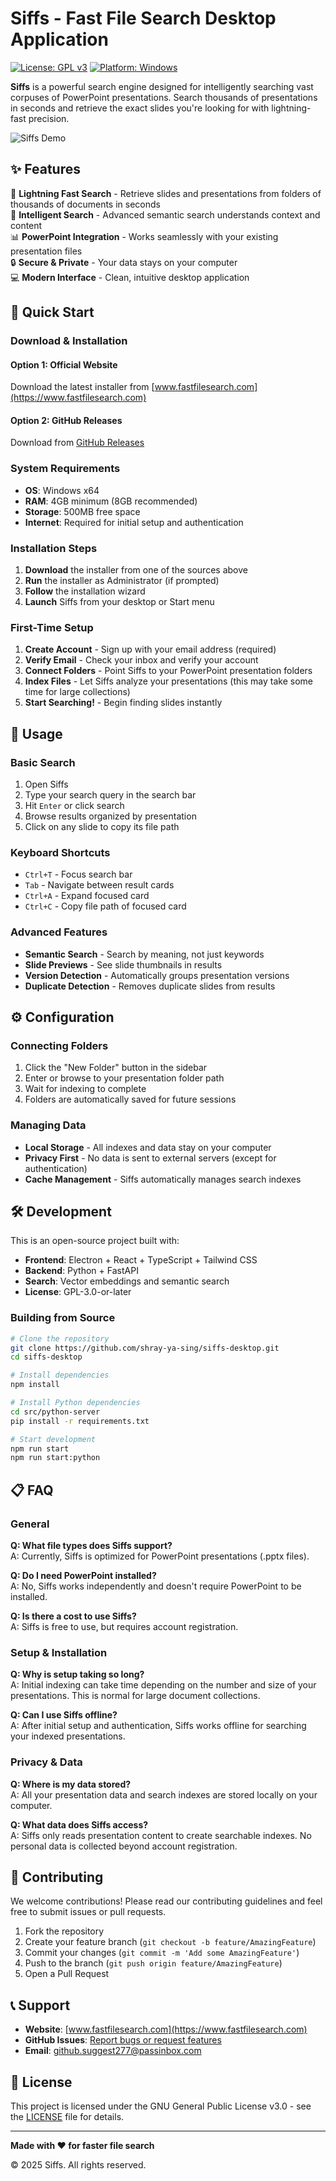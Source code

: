 # Siffs - Fast File Search Desktop Application

[![License: GPL v3](https://img.shields.io/badge/License-GPLv3-blue.svg)](https://www.gnu.org/licenses/gpl-3.0)
[![Platform: Windows](https://img.shields.io/badge/Platform-Windows%20x64-lightgrey.svg)](https://github.com/shray-ya-sing/siffs-desktop)

**Siffs** is a powerful search engine designed for intelligently searching vast corpuses of PowerPoint presentations. Search thousands of presentations in seconds and retrieve the exact slides you're looking for with lightning-fast precision.

![Siffs Demo](https://via.placeholder.com/800x400/f8fafc/374151?text=Siffs+Search+Interface)

## ✨ Features

🚀 **Lightning Fast Search** - Retrieve slides and presentations from folders of thousands of documents in seconds  
🎯 **Intelligent Search** - Advanced semantic search understands context and content  
📊 **PowerPoint Integration** - Works seamlessly with your existing presentation files  
🔒 **Secure & Private** - Your data stays on your computer  
💻 **Modern Interface** - Clean, intuitive desktop application  

## 🚀 Quick Start

### Download & Installation

#### Option 1: Official Website
Download the latest installer from [www.fastfilesearch.com](https://www.fastfilesearch.com)

#### Option 2: GitHub Releases  
Download from [GitHub Releases](https://github.com/shray-ya-sing/siffs-desktop/releases)

### System Requirements

- **OS**: Windows x64
- **RAM**: 4GB minimum (8GB recommended)
- **Storage**: 500MB free space
- **Internet**: Required for initial setup and authentication

### Installation Steps

1. **Download** the installer from one of the sources above
2. **Run** the installer as Administrator (if prompted)
3. **Follow** the installation wizard
4. **Launch** Siffs from your desktop or Start menu

### First-Time Setup

1. **Create Account** - Sign up with your email address (required)
2. **Verify Email** - Check your inbox and verify your account
3. **Connect Folders** - Point Siffs to your PowerPoint presentation folders
4. **Index Files** - Let Siffs analyze your presentations (this may take some time for large collections)
5. **Start Searching!** - Begin finding slides instantly

## 🔧 Usage

### Basic Search
1. Open Siffs
2. Type your search query in the search bar
3. Hit `Enter` or click search
4. Browse results organized by presentation
5. Click on any slide to copy its file path

### Keyboard Shortcuts
- `Ctrl+T` - Focus search bar
- `Tab` - Navigate between result cards
- `Ctrl+A` - Expand focused card
- `Ctrl+C` - Copy file path of focused card

### Advanced Features
- **Semantic Search** - Search by meaning, not just keywords
- **Slide Previews** - See slide thumbnails in results
- **Version Detection** - Automatically groups presentation versions
- **Duplicate Detection** - Removes duplicate slides from results

## ⚙️ Configuration

### Connecting Folders
1. Click the "New Folder" button in the sidebar
2. Enter or browse to your presentation folder path
3. Wait for indexing to complete
4. Folders are automatically saved for future sessions

### Managing Data
- **Local Storage** - All indexes and data stay on your computer
- **Privacy First** - No data is sent to external servers (except for authentication)
- **Cache Management** - Siffs automatically manages search indexes

## 🛠️ Development

This is an open-source project built with:
- **Frontend**: Electron + React + TypeScript + Tailwind CSS
- **Backend**: Python + FastAPI
- **Search**: Vector embeddings and semantic search
- **License**: GPL-3.0-or-later

### Building from Source

```bash
# Clone the repository
git clone https://github.com/shray-ya-sing/siffs-desktop.git
cd siffs-desktop

# Install dependencies
npm install

# Install Python dependencies
cd src/python-server
pip install -r requirements.txt

# Start development
npm run start
npm run start:python
```

## 📋 FAQ

### General

**Q: What file types does Siffs support?**  
A: Currently, Siffs is optimized for PowerPoint presentations (.pptx files).

**Q: Do I need PowerPoint installed?**  
A: No, Siffs works independently and doesn't require PowerPoint to be installed.

**Q: Is there a cost to use Siffs?**  
A: Siffs is free to use, but requires account registration.

### Setup & Installation

**Q: Why is setup taking so long?**  
A: Initial indexing can take time depending on the number and size of your presentations. This is normal for large document collections.

**Q: Can I use Siffs offline?**  
A: After initial setup and authentication, Siffs works offline for searching your indexed presentations.

### Privacy & Data

**Q: Where is my data stored?**  
A: All your presentation data and search indexes are stored locally on your computer.

**Q: What data does Siffs access?**  
A: Siffs only reads presentation content to create searchable indexes. No personal data is collected beyond account registration.

## 🤝 Contributing

We welcome contributions! Please read our contributing guidelines and feel free to submit issues or pull requests.

1. Fork the repository
2. Create your feature branch (`git checkout -b feature/AmazingFeature`)
3. Commit your changes (`git commit -m 'Add some AmazingFeature'`)
4. Push to the branch (`git push origin feature/AmazingFeature`)
5. Open a Pull Request

## 📞 Support

- **Website**: [www.fastfilesearch.com](https://www.fastfilesearch.com)
- **GitHub Issues**: [Report bugs or request features](https://github.com/shray-ya-sing/siffs-desktop/issues)
- **Email**: github.suggest277@passinbox.com

## 📄 License

This project is licensed under the GNU General Public License v3.0 - see the [LICENSE](LICENSE) file for details.

---

**Made with ❤️ for faster file search**

© 2025 Siffs. All rights reserved.
